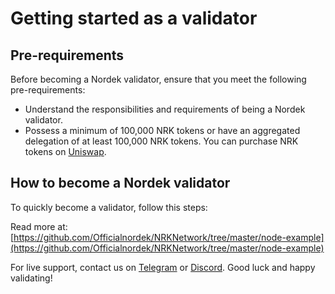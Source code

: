 # Getting started as a validator

## Pre-requirements

Before becoming a Nordek validator, ensure that you meet the following pre-requirements:

* Understand the responsibilities and requirements of being a Nordek validator.
* Possess a minimum of 100,000 NRK tokens or have an aggregated delegation of at least 100,000 NRK tokens. You can purchase NRK tokens on [Uniswap](https://uniswap.exchange/swap/0x970b9bb2c0444f5e81e9d0efb84c8ccdcdcaf84d).

## How to become a Nordek validator

To quickly become a validator, follow this steps:

Read more at: [https://github.com/Officialnordek/NRKNetwork/tree/master/node-example](https://github.com/Officialnordek/NRKNetwork/tree/master/node-example)

For live support, contact us on [Telegram](https://t.me/) or [Discord](https://discord.gg/). Good luck and happy validating!
